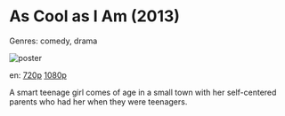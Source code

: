 # As Cool as I Am (2013)

Genres: comedy, drama

![poster](http://image.tmdb.org/t/p/w500/aRUrXT8VJzdhOQp0oLqEFEGmyhn.jpg)

en:
  [720p](magnet:?xt=urn:btih:0a281a7b4ccefe2df9cb6e5c7b8c27e729c8f7f0&dn=As+Cool+as+I+Am+%282013%29+720p+BrRip+x264+-+YIFY&tr=udp%3A%2F%2Ftracker.openbittorrent.com%3A80%2Fannounce&tr=udp%3A%2F%2Fglotorrents.pw%3A6969%2Fannounce&tr=udp%3A%2F%2Ftracker.openbittorrent.com%3A80%2Fannounce&tr=udp%3A%2F%2Ftracker.opentrackr.org%3A1337%2Fannounce&tr=udp%3A%2F%2Fzer0day.to%3A1337%2Fannounce&tr=udp%3A%2F%2Ftracker.coppersurfer.tk%3A6969%2Fannounce)
  [1080p](magnet:?xt=urn:btih:A131B4DD635EA19BBCD3C7DA0B97845021B19AFB&tr=udp://glotorrents.pw:6969/announce&tr=udp://tracker.opentrackr.org:1337/announce&tr=udp://torrent.gresille.org:80/announce&tr=udp://tracker.openbittorrent.com:80&tr=udp://tracker.coppersurfer.tk:6969&tr=udp://tracker.leechers-paradise.org:6969&tr=udp://p4p.arenabg.ch:1337&tr=udp://tracker.internetwarriors.net:1337)
  


A smart teenage girl comes of age in a small town with her self-centered parents who had her when they were teenagers.